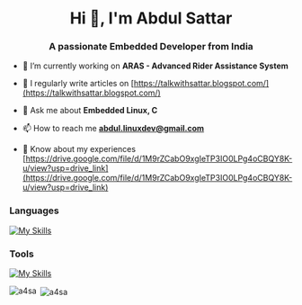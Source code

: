 <h1 align="center">Hi 👋, I'm Abdul Sattar</h1>
<h3 align="center">A passionate Embedded Developer from India</h3>

- 🔭 I’m currently working on **ARAS - Advanced Rider Assistance System**

- 📝 I regularly write articles on [https://talkwithsattar.blogspot.com/](https://talkwithsattar.blogspot.com/)

- 💬 Ask me about **Embedded Linux, C**

- 📫 How to reach me **abdul.linuxdev@gmail.com**

- 📄 Know about my experiences [https://drive.google.com/file/d/1M9rZCabO9xgIeTP3IO0LPg4oCBQY8K-u/view?usp=drive_link](https://drive.google.com/file/d/1M9rZCabO9xgIeTP3IO0LPg4oCBQY8K-u/view?usp=drive_link)

<h3 align="left">Languages</h3>

[![My Skills](https://skillicons.dev/icons?i=c,cpp,cmake,py,arduino,raspberrypi,bash,matlab,perl)](https://skillicons.dev)

<h3 align="left">Tools</h3>

[![My Skills](https://skillicons.dev/icons?i=eclipse,vscode,pycharm,git,github,linux,kali,wordpress,notion)](https://skillicons.dev)



<p><img align="left" src="https://github-readme-stats.vercel.app/api/top-langs?username=a4sa&show_icons=true&locale=en&layout=compact" alt="a4sa" /></p>

<p>&nbsp;<img align="center" src="https://github-readme-stats.vercel.app/api?username=a4sa&show_icons=true&locale=en" alt="a4sa" /></p>

